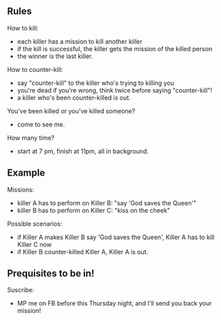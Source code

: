 ## Rules

How to kill:
- each killer has a mission to kill another killer
- if the kill is successful, the killer gets the mission of the killed person
- the winner is the last killer.

How to counter-kill:
- say "counter-kill" to the killer who's trying to killing you
- you're dead if you're wrong, think twice before saying "counter-kill"!
- a killer who's been counter-killed is out.

You've been killed or you've killed someone?
- come to see me.

How many time?
- start at 7 pm, finish at 11pm, all in background.

## Example

Missions:
- killer A has to perform on Killer B: "say 'God saves the Queen'"
- killer B has to perform on Killer C: "kiss on the cheek"

Possible scenarios:
- if Killer A makes Killer B say 'God saves the Queen', Killer A has to kill Killer C now
- if Killer B counter-killed Killer A, Killer A is out.

## Prequisites to be in!

Suscribe:
- MP me on FB before this Thursday night, and I'll send you back your mission!

